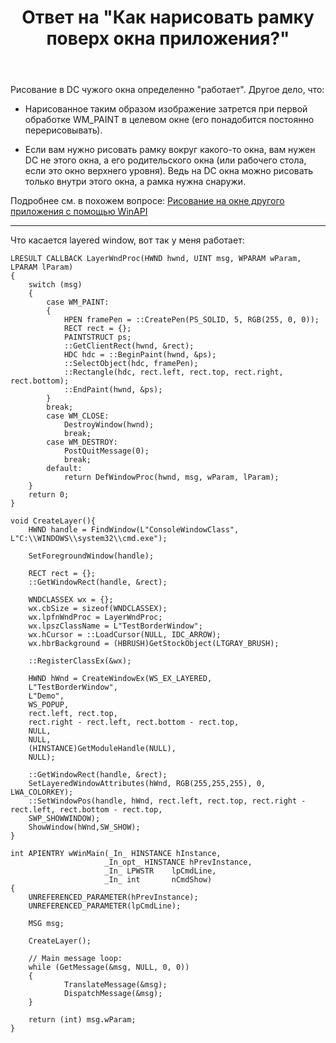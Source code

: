 ﻿---
title: "Ответ на \"Как нарисовать рамку поверх окна приложения?\""
se.owner.user_id: 240512
se.owner.display_name: "MSDN.WhiteKnight"
se.owner.link: "https://ru.stackoverflow.com/users/240512/msdn-whiteknight"
se.answer_id: 894802
se.question_id: 894736
se.post_type: answer
se.score: 2
se.is_accepted: False
---
<p>Рисование в DC чужого окна определенно "работает". Другое дело, что:</p>

<ul>
<li><p>Нарисованное таким образом изображение затрется при первой обработке WM_PAINT в целевом окне (его понадобится постоянно перерисовывать).</p></li>
<li><p>Если вам нужно рисовать рамку вокруг какого-то окна, вам нужен DC не этого окна, а его родительского окна (или рабочего стола, если это окно верхнего уровня). Ведь на DC окна можно рисовать только внутри этого окна, а рамка нужна снаружи.</p></li>
</ul>

<p>Подробнее см. в похожем вопросе: <a href="https://ru.stackoverflow.com/questions/661585/%D0%A0%D0%B8%D1%81%D0%BE%D0%B2%D0%B0%D0%BD%D0%B8%D0%B5-%D0%BD%D0%B0-%D0%BE%D0%BA%D0%BD%D0%B5-%D0%B4%D1%80%D1%83%D0%B3%D0%BE%D0%B3%D0%BE-%D0%BF%D1%80%D0%B8%D0%BB%D0%BE%D0%B6%D0%B5%D0%BD%D0%B8%D1%8F-%D1%81-%D0%BF%D0%BE%D0%BC%D0%BE%D1%89%D1%8C%D1%8E-winapi/661636#661636">Рисование на окне другого приложения с помощью WinAPI</a></p>

<hr>

<p>Что касается layered window, вот так у меня работает:</p>

<pre><code>LRESULT CALLBACK LayerWndProc(HWND hwnd, UINT msg, WPARAM wParam, LPARAM lParam)
{
    switch (msg)
    {
        case WM_PAINT:
        {
            HPEN framePen = ::CreatePen(PS_SOLID, 5, RGB(255, 0, 0));
            RECT rect = {};
            PAINTSTRUCT ps;
            ::GetClientRect(hwnd, &amp;rect);
            HDC hdc = ::BeginPaint(hwnd, &amp;ps);
            ::SelectObject(hdc, framePen);
            ::Rectangle(hdc, rect.left, rect.top, rect.right, rect.bottom);
            ::EndPaint(hwnd, &amp;ps);
        }
        break;
        case WM_CLOSE:
            DestroyWindow(hwnd);
            break;
        case WM_DESTROY:
            PostQuitMessage(0);
            break;
        default:
            return DefWindowProc(hwnd, msg, wParam, lParam);
    }
    return 0;
}

void CreateLayer(){
    HWND handle = FindWindow(L"ConsoleWindowClass", L"C:\\WINDOWS\\system32\\cmd.exe");

    SetForegroundWindow(handle);

    RECT rect = {};
    ::GetWindowRect(handle, &amp;rect);

    WNDCLASSEX wx = {};
    wx.cbSize = sizeof(WNDCLASSEX);
    wx.lpfnWndProc = LayerWndProc;
    wx.lpszClassName = L"TestBorderWindow";
    wx.hCursor = ::LoadCursor(NULL, IDC_ARROW);
    wx.hbrBackground = (HBRUSH)GetStockObject(LTGRAY_BRUSH);

    ::RegisterClassEx(&amp;wx);

    HWND hWnd = CreateWindowEx(WS_EX_LAYERED,
    L"TestBorderWindow",
    L"Demo",
    WS_POPUP,
    rect.left, rect.top,
    rect.right - rect.left, rect.bottom - rect.top,
    NULL,
    NULL,
    (HINSTANCE)GetModuleHandle(NULL),
    NULL);

    ::GetWindowRect(handle, &amp;rect);
    SetLayeredWindowAttributes(hWnd, RGB(255,255,255), 0, LWA_COLORKEY);
    ::SetWindowPos(handle, hWnd, rect.left, rect.top, rect.right - rect.left, rect.bottom - rect.top,
    SWP_SHOWWINDOW);
    ShowWindow(hWnd,SW_SHOW);
}

int APIENTRY wWinMain(_In_ HINSTANCE hInstance,
                     _In_opt_ HINSTANCE hPrevInstance,
                     _In_ LPWSTR    lpCmdLine,
                     _In_ int       nCmdShow)
{
    UNREFERENCED_PARAMETER(hPrevInstance);
    UNREFERENCED_PARAMETER(lpCmdLine);

    MSG msg;    

    CreateLayer();

    // Main message loop:
    while (GetMessage(&amp;msg, NULL, 0, 0))
    {       
            TranslateMessage(&amp;msg);
            DispatchMessage(&amp;msg);      
    }

    return (int) msg.wParam;
}
</code></pre>
